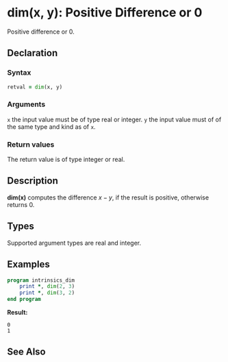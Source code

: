 # dim(x, y): Positive Difference or 0

Positive difference or 0.

## Declaration

### Syntax

```fortran
retval = dim(x, y)
```

### Arguments

`x` the input value must be of type real or integer.
`y` the input value must of of the same type and kind as of `x`. 

### Return values

The return value is of type integer or real.

## Description

**dim(x)** computes the difference $x - y$, if the result is positive, otherwise
returns 0.

## Types

Supported argument types are real and integer.

## Examples

```fortran
program intrinsics_dim
	print *, dim(2, 3)
	print *, dim(3, 2)
end program
```

**Result:**

```
0
1
```

## See Also
